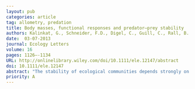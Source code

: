 ```yaml
---
layout: pub
categories: article
tag: allometry, predation
title: Body masses, functional responses and predator–prey stability
authors: Kalinkat, G., Schneider, F.D., Digel, C., Guill, C., Rall, B. C., Brose, U.
date:  03-07-2013
journal: Ecology Letters
volume: 16
pages: 1126–-1134
URL: http://onlinelibrary.wiley.com/doi/10.1111/ele.12147/abstract
doi: 10.1111/ele.12147
abstract: "The stability of ecological communities depends strongly on quantitative characteristics of population interactions (type-II vs. type-III functional responses) and the distribution of body masses across species. Until now, these two aspects have almost exclusively been treated separately leaving a substantial gap in our general understanding of food webs. We analysed a large data set of arthropod feeding rates and found that all functional-response parameters depend on the body masses of predator and prey. Thus, we propose generalised functional responses which predict gradual shifts from type-II predation of small predators on equally sized prey to type-III functional-responses of large predators on small prey. Models including these generalised functional responses predict population dynamics and persistence only depending on predator and prey body masses, and we show that these predictions are strongly supported by empirical data on forest soil food webs. These results help unravelling systematic relationships between quantitative population interactions and large-scale community patterns."
priority: A
---
```

